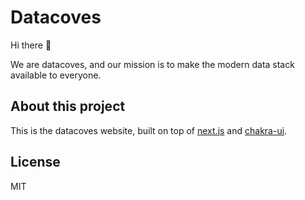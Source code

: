 # Datacoves

Hi there 👋

We are datacoves, and our mission is to make the modern data stack available to everyone.

## About this project

This is the datacoves website, built on top of [next.js](https://nextjs.org/) and [chakra-ui](https://chakra-ui.com/).

## License

MIT
